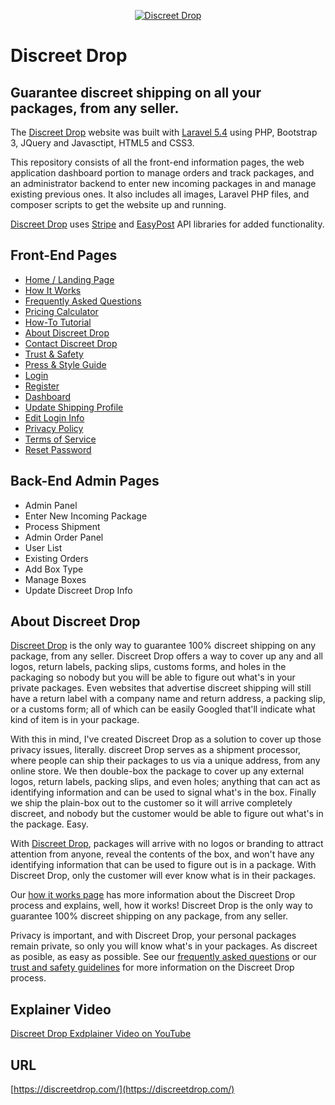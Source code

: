 <p align="center">
<a href="https://discreetdrop.com/"><img src="https://discreetdrop.com/images/DiscreetDropLogo.svg" alt="Discreet Drop"></a>
</p>

# Discreet Drop
## Guarantee discreet shipping on all your packages, from any seller.

The [Discreet Drop](https://discreetdrop.com/) website was built with [Laravel 5.4](http://laravel.com) using PHP, Bootstrap 3, JQuery and Javasctipt, HTML5 and CSS3. 

This repository consists of all the front-end information pages, the web application dashboard portion to manage orders and track packages, and an administrator backend to enter new incoming packages in and manage existing previous ones. It also includes all images, Laravel PHP files, and composer scripts to get the website up and running.

[Discreet Drop](https://discreetdrop.com/) uses [Stripe](https://stripe.com/) and [EasyPost](https://www.easypost.com/) API libraries for added functionality. 

## Front-End Pages

- [Home / Landing Page](https://discreetdrop.com/)
- [How It Works](https://discreetdrop.com/how-it-works/)
- [Frequently Asked Questions](https://discreetdrop.com/faq/)
- [Pricing Calculator](https://discreetdrop.com/pricing-calculator/)
- [How-To Tutorial](https://discreetdrop.com/tutorial/)
- [About Discreet Drop](https://discreetdrop.com/about/)
- [Contact Discreet Drop](https://discreetdrop.com/contact/)
- [Trust & Safety](https://discreetdrop.com/trust-and-safety/)
- [Press & Style Guide](https://discreetdrop.com/press-and-style-guide/)
- [Login](https://discreetdrop.com/login/)
- [Register](https://discreetdrop.com/register/)
- [Dashboard](https://discreetdrop.com/dashboard/)
- [Update Shipping Profile](https://discreetdrop.com/profile-info/)
- [Edit Login Info](https://discreetdrop.com/login-info/)
- [Privacy Policy](https://discreetdrop.com/privacy-policy/)
- [Terms of Service](https://discreetdrop.com/terms-of-service/)
- [Reset Password](https://discreetdrop.com/password/reset/)

## Back-End Admin Pages

- Admin Panel
- Enter New Incoming Package
- Process Shipment
- Admin Order Panel
- User List
- Existing Orders
- Add Box Type
- Manage Boxes
- Update Discreet Drop Info

## About Discreet Drop

[Discreet Drop](https://discreetdrop.com/) is the only way to guarantee 100% discreet shipping on any package, from any seller. Discreet Drop offers a way to cover up any and all logos, return labels, packing slips, customs forms, and holes in the packaging so nobody but you will be able to figure out what's in your private packages. Even websites that advertise discreet shipping will still have a return label with a company name and return address, a packing slip, or a customs form; all of which can be easily Googled that'll indicate what kind of item is in your package.

With this in mind, I've created Discreet Drop as a solution to cover up those privacy issues, literally. discreet Drop serves as a shipment processor, where people can ship their packages to us via a unique address, from any online store. We then double-box the package to cover up any external logos, return labels, packing slips, and even holes; anything that can act as identifying information and can be used to signal what's in the box. Finally we ship the plain-box out to the customer so it will arrive completely discreet, and nobody but the customer would be able to figure out what's in the package. Easy.

With [Discreet Drop](https://discreetdrop.com/), packages will arrive with no logos or branding to attract attention from anyone, reveal the contents of the box, and won't have any identifying information that can be used to figure out is in a package. With Discreet Drop, only the customer will ever know what is in their packages.

Our [how it works page](https://discreetdrop.com/how-it-works) has more information about the Discreet Drop process and explains, well, how it works! Discreet Drop is the only way to guarantee 100% discreet shipping on any package, from any seller.

Privacy is important, and with Discreet Drop, your personal packages remain private, so only you will know what's in your packages. As discreet as posible, as easy as possible. See our [frequently asked questions](https://discreetdrop.com/faq/) or our [trust and safety guidelines](https://discreetdrop.com/trust-and-safety/) for more information on the Discreet Drop process.

## Explainer Video
[Discreet Drop Exdplainer Video on YouTube](https://www.youtube.com/watch?v=Zp0iOS43DyY)

## URL
[https://discreetdrop.com/](https://discreetdrop.com/)